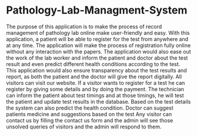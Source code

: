 # Pathology-Lab-Managment-System
The purpose of this application is to make the process of record management of pathology lab online make user-friendly and easy. With this application, a patient will be able to register for the test from anywhere and at any time.  The application will make the process of registration fully online without any interaction with the papers.   The application would also ease out the work of the lab worker and inform the patient and doctor about the test result and even predict different health conditions according to the test. This application would also ensure transparency about the test results and report, as both the patient and the doctor will give the report digitally.  All visitors can visit our website. If a visitor wants to register for a test he can register by giving some details and by doing the payment. The technician can inform the patient about test timings and at those timings, he will test the patient and update test results in the database.  Based on the test details the system can also predict the health condition. Doctor can suggest patients medicine and suggestions based on the test Any visitor can contact us by filling the contact us form and the admin will see those unsolved queries of visitors and the admin will respond to them.
